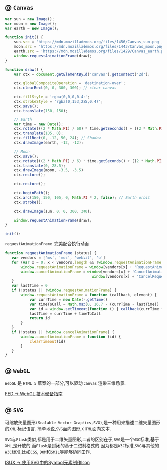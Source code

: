 ## @ `Canvas `

```javascript
var sun = new Image();
var moon = new Image();
var earth = new Image();

function init() {
    sun.src = 'https://mdn.mozillademos.org/files/1456/Canvas_sun.png';
    moon.src = 'https://mdn.mozillademos.org/files/1443/Canvas_moon.png';
    earth.src = 'https://mdn.mozillademos.org/files/1429/Canvas_earth.png';
    window.requestAnimationFrame(draw);
}

function draw() {
    var ctx = document.getElementById('canvas').getContext('2d');

    ctx.globalCompositeOperation = 'destination-over';
    ctx.clearRect(0, 0, 300, 300); // clear canvas

    ctx.fillStyle = 'rgba(0,0,0,0.4)';
    ctx.strokeStyle = 'rgba(0,153,255,0.4)';
    ctx.save();
    ctx.translate(150, 150);

    // Earth
    var time = new Date();
    ctx.rotate(((2 * Math.PI) / 60) * time.getSeconds() + ((2 * Math.PI) / 60000) * time.getMilliseconds());
    ctx.translate(105, 0);
    ctx.fillRect(0, -12, 50, 24); // Shadow
    ctx.drawImage(earth, -12, -12);

    // Moon
    ctx.save();
    ctx.rotate(((2 * Math.PI) / 6) * time.getSeconds() + ((2 * Math.PI) / 6000) * time.getMilliseconds());
    ctx.translate(0, 28.5);
    ctx.drawImage(moon, -3.5, -3.5);
    ctx.restore();

    ctx.restore();

    ctx.beginPath();
    ctx.arc(150, 150, 105, 0, Math.PI * 2, false); // Earth orbit
    ctx.stroke();

    ctx.drawImage(sun, 0, 0, 300, 300);

    window.requestAnimationFrame(draw);
}

init();
```

 `requestAnimationFrame `完美配合执行动画

 ```javascript
 function requestAnimationFrame (status) {
    var vendors = ['ms', 'moz', 'webkit', 'o']
    for (var x = 0; x < vendors.length && !window.requestAnimationFrame; ++x) {
        window.requestAnimationFrame = window[vendors[x] + 'RequestAnimationFrame']
        window.cancelAnimationFrame = window[vendors[x] + 'CancelAnimationFrame'] ||
                                        window[vendors[x] + 'CancelRequestAnimationFrame']
    }
    var lastTime = 0
    if (!status || !window.requestAnimationFrame) {
        window.requestAnimationFrame = function (callback, element) {
            var currTime = new Date().getTime()
            var timeToCall = Math.max(0, 16.7 - (currTime - lastTime))
            var id = window.setTimeout(function () { callback(currTime + timeToCall) }, timeToCall)
            lastTime = currTime + timeToCall
            return id
        }
    }
    if (!status || !window.cancelAnimationFrame) {
        window.cancelAnimationFrame = function (id) {
            clearTimeout(id)
        }
    }
}
 ```

## @ `WebGL`

`WebGL` 是 `HTML 5` 草案的一部分,可以驱动 `Canvas` 渲染三维场景.

[FED -> WebGL 技术储备指南](http://taobaofed.org/blog/2015/12/21/webgl-handbook/)

## @ `SVG`

可缩放矢量图形`(Scalable Vector Graphics,SVG)`,是一种用来描述二维矢量图形的`XML` 标记语言. 简单地说,`SVG`面向图形,`XHTML`面向文本.`SVG`与`Flash`类似,都是用于二维矢量图形,二者的区别在于,`SVG`是一个`W3C`标准,基于`XML`,是开放的,而`Flash`是封闭的基于二进制格式的.因为都是`W3C`标准,`SVG`与其他的`W3C`标准,比如`CSS`, `DOM`和`SMIL`等能够协同工作.

[ISUX -> 使用SVG中的Symbol元素制作Icon](https://isux.tencent.com/16292.html)
